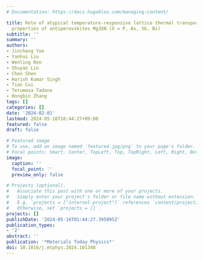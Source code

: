 ```yaml
---
# Documentation: https://docs.hugoblox.com/managing-content/

title: Role of atypical temperature-responsive lattice thermal transport on the thermoelectric
  properties of antiperovskites Mg3XN (X = P, As, Sb, Bi)
subtitle: ''
summary: ''
authors:
- Jincheng Yue
- Yanhui Liu
- Wenling Ren
- Shuyao Lin
- Chen Shen
- Harish Kumar Singh
- Tian Cui
- Terumasa Tadano
- Hongbin Zhang
tags: []
categories: []
date: '2024-02-01'
lastmod: 2024-05-16T10:44:27+09:00
featured: false
draft: false

# Featured image
# To use, add an image named `featured.jpg/png` to your page's folder.
# Focal points: Smart, Center, TopLeft, Top, TopRight, Left, Right, BottomLeft, Bottom, BottomRight.
image:
  caption: ''
  focal_point: ''
  preview_only: false

# Projects (optional).
#   Associate this post with one or more of your projects.
#   Simply enter your project's folder or file name without extension.
#   E.g. `projects = ["internal-project"]` references `content/project/deep-learning/index.md`.
#   Otherwise, set `projects = []`.
projects: []
publishDate: '2024-05-16T01:44:27.395095Z'
publication_types:
- '2'
abstract: ''
publication: '*Materials Today Physics*'
doi: 10.1016/j.mtphys.2024.101340
---
```

